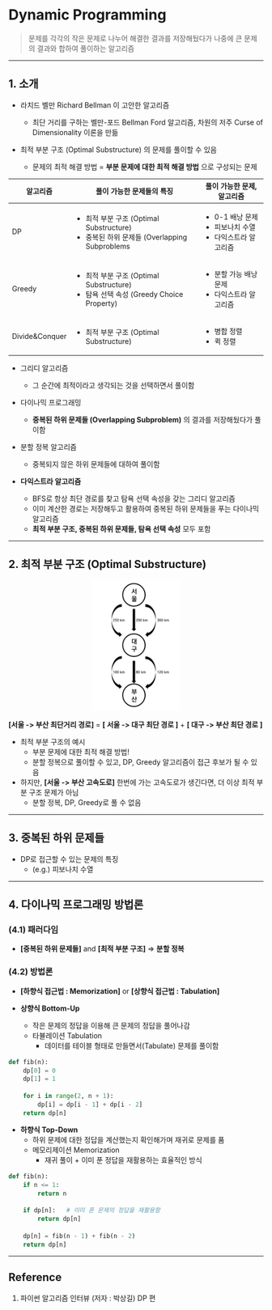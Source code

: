 # Dynamic Programming
> 문제를 각각의 작은 문제로 나누어 해결한 결과를 저장해뒀다가 나중에 큰 문제의 결과와 합하여 풀이하는 알고리즘

---

## 1. 소개
* 라치드 벨만 Richard Bellman 이 고안한 알고리즘
  * 최단 거리를 구하는 벨만-포드 Bellman Ford 알고리즘, 차원의 저주 Curse of Dimensionality 이론을 만듦

* 최적 부분 구조 (Optimal Substructure) 의 문제를 풀이할 수 있음
  * 문제의 최적 해결 방법 = __부분 문제에 대한 최적 해결 방법__ 으로 구성되는 문제


알고리즘 | 풀이 가능한 문제들의 특징 | 풀이 가능한 문제, 알고리즘
--- | --- | ---
DP | <ul><li>최적 부분 구조 (Optimal Substructure)</li> <li>중복된 하위 문제들 (Overlapping Subproblems</li></ul> | <ul><li>0-1 배낭 문제</li> <li>피보나치 수열</li> <li>다익스트라 알고리즘</li></ul>
Greedy | <ul><li>최적 부분 구조 (Optimal Substructure)</li> <li>탐욕 선택 속성 (Greedy Choice Property)</li></ul> | <ul><li>분할 가능 배낭 문제</li> <li>다익스트라 알고리즘</li> 
Divide&Conquer | <ul><li>최적 부분 구조 (Optimal Substructure)</li> | <ul><li>병합 정렬</li> <li>퀵 정렬</li> 

* 그리디 알고리즘
  * 그 순간에 최적이라고 생각되는 것을 선택하면서 풀이함

* 다이나믹 프로그래밍
  * __중복된 하위 문제들 (Overlapping Subproblem)__ 의 결과를 저장해뒀다가 풀이함

* 분할 정복 알고리즘
  * 중복되지 않은 하위 문제들에 대하여 풀이함

* __다익스트라 알고리즘__
  * BFS로 항상 최단 경로를 찾고 탐욕 선택 속성을 갖는 그리디 알고리즘
  * 이미 계산한 경로는 저장해두고 활용하여 중복된 하위 문제들을 푸는 다이나믹 알고리즘
  * __최적 부분 구조, 중복된 하위 문제들, 탐욕 선택 속성__ 모두 포함

---

## 2. 최적 부분 구조 (Optimal Substructure)
<p align="center">
<img src = "../../images/shortest_01.png" alt='OptSub' width="35%" height='35%' class='center'>  
</p>

__[서울 -> 부산 최단거리 경로]__ = __[ 서울 -> 대구 최단 경로 ]__ + __[ 대구 -> 부산 최단 경로 ]__
* 최적 부분 구조의 예시
  * 부분 문제에 대한 최적 해결 방법!
  * 분할 정복으로 풀이할 수 있고, DP, Greedy 알고리즘이 접근 후보가 될 수 있음
* 하지만, __[서울 -> 부산 고속도로]__ 한번에 가는 고속도로가 생긴다면, 더 이상 최적 부분 구조 문제가 아님
  * 분할 정복, DP, Greedy로 풀 수 없음

---

## 3. 중복된 하위 문제들
* DP로 접근할 수 있는 문제의 특징
  * (e.g.) 피보나치 수열

---

## 4. 다이나믹 프로그래밍 방법론
### (4.1) 패러다임
* __[중복된 하위 문제들]__ and __[최적 부분 구조]__ => __분할 정복__

### (4.2) 방법론
* __[하향식 접근법 : Memorization]__ or __[상향식 접근법 : Tabulation]__

* __상향식 Bottom-Up__
  * 작은 문제의 정답을 이용해 큰 문제의 정답을 풀어나감
  * 타뷸레이션 Tabulation
    * 데이터를 테이블 형태로 만들면서(Tabulate) 문제를 풀이함

```python
def fib(n):
    dp[0] = 0
    dp[1] = 1

    for i in range(2, n + 1):
        dp[i] = dp[i - 1] + dp[i - 2]
    return dp[n]
```

* __하향식 Top-Down__
  * 하위 문제에 대한 정답을 계산했는지 확인해가며 재귀로 문제를 품
  * 메모리제이션 Memorization
    * 재귀 풀이 + 이미 푼 정답을 재활용하는 효율적인 방식

```python
def fib(n):
    if n <= 1:
        return n
    
    if dp[n]:   # 이미 푼 문제의 정답을 재활용함
        return dp[n]

    dp[n] = fib(n - 1) + fib(n - 2)
    return dp[n]
```

---
## Reference
1. 파이썬 알고리즘 인터뷰 (저자 : 박상길) DP 편